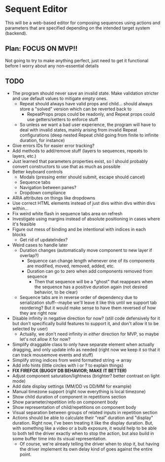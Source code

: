 # Sequent Editor

This will be a web-based editor for composing sequences using actions and parameters that are specified depending on the intended target system (backend).

## Plan: FOCUS ON MVP!!

Not going to try to make anything perfect, just need to get it functional before I worry about any non-essential details

## TODO

- The program should never save an invalid state. Make validation stricter and use default values to mitigate empty ones.
  - Repeat should always have valid props and child... should always store a "solved" version which can be reverted back to
    - RepeatProps props could be readonly, and Repeat props could use getters/setters to enforce stuff
  - So unless we want a bad user experience, the program will have to deal with invalid states, mainly arising from invalid Repeat configurations (deep nested Repeat child going from finite to infinite duration, for instance)
- Give errors IDs for easier error tracking?
- Add methods to add/remove stuff (layers to sequences, repeats to layers, etc.)
- Just learned that parameters properties exist, so I should probably convert constructors to use that as much as possible
- Better keyboard controls
  - Modals (pressing enter should submit, escape should cancel)
  - Sequence tabs
  - Navigation between panes?
  - Dropdown compliance
- ARIA attributes on things like dropdowns
- Use correct HTML elements instead of just divs within divs within divs within...
- Fix weird white flash in sequence tabs area on refresh
- Investigate using margins instead of absolute positioning in cases where it's feasible
- Figure out mess of binding and be intentional with indices in each blocks
  - Get rid of updateIndex?
- Weird cases to handle later
  - Duration changes (automatically move component to new layer if overlap?)
    - Sequence can change length whenever one of its components are modified, moved, removed, added, etc.
    - Duration can go to zero when add components removed from sequence
      - Then that sequence will be a "ghost" that reappears when the sequence has a positive duration again (not desired behavior, to be clear)
  - Sequence tabs are in reverse order of dependency due to serialization stuff--maybe we'll leave it like this until we support tab reordering? But it would make sense to have them reversed of how they are right now
- Disable infinity in negative direction for now? (still code defensively for it but don't specifically build features to support it, and don't allow it to be selected by user)
  - Actually, we don't need infinity in *either* direction for MVP, so maybe let's not allow it for now?
- Simplify draggable class to only have separate element when actually dragging, and only update info as needed (right now we keep it so that it can track mousemove events and stuff)
- Simplify string indices from weird formatted string -> array
- Add info hints (little circles with i or ? to explain things)
- **FIX FIREFOX (BUGGY DB BEHAVIOR; MAKE IT BETTER)**
- Adjust component saturation/lightness (brighter? better contrast on light mode)
- Add date display settings (MM/DD vs DD/MM for example)
- Manual timezone support (right now everything is local timezone)
- Show child duration of component in repetitions section
- Show parameter/repetition info on component body
- Show representation of child/repetitions on component body
- Visual separation between groups of related inputs in repetition section
- Actions should be able to calculate their "real" duration and "display" duration. Right now, I've been treating it like the display duration. But, with something like a video or a bulb exposure, it would help to be able to both tell the driver exactly when to stop the action, but also build in some buffer time into its visual representation.
  - Of course, we're already telling the driver when to stop it, but having the driver implement its own delay kind of goes against the entire point.